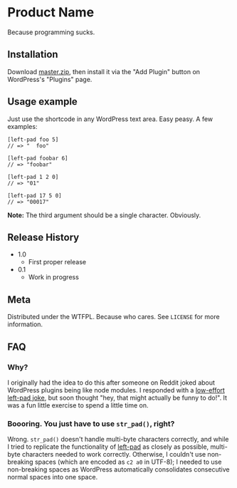 # Product Name
Because programming sucks.

## Installation

Download [master.zip](https://github.com/w-biggs/wp-left-pad/archive/master.zip), then install it via the "Add Plugin" button on WordPress's "Plugins" page.

## Usage example

Just use the shortcode in any WordPress text area. Easy peasy. A few examples:

```
[left-pad foo 5]
// => "  foo"

[left-pad foobar 6]
// => "foobar"

[left-pad 1 2 0]
// => "01"

[left-pad 17 5 0]
// => "00017"
```

**Note:** The third argument should be a single character. Obviously.

## Release History

* 1.0
  * First proper release
* 0.1
  * Work in progress

## Meta

Distributed under the WTFPL. Because who cares. See ``LICENSE`` for more information.

## FAQ

### Why?

I originally had the idea to do this after someone on Reddit joked about WordPress plugins being like node modules. I responded with a [low-effort left-pad joke](https://www.reddit.com/r/webdev/comments/aqw3xe/i_think_now_i_understand_why_people_hate_wordpress/egjng0d/), but soon thought "hey, that might actually be funny to do!". It was a fun little exercise to spend a little time on.

### Boooring. You just have to use `str_pad()`, right?

Wrong. `str_pad()` doesn't handle multi-byte characters correctly, and while I tried to replicate the functionality of [left-pad](https://www.npmjs.com/package/left-pad) as closely as possible, multi-byte characters needed to work correctly. Otherwise, I couldn't use non-breaking spaces (which are encoded as `c2 a0` in UTF-8); I needed to use non-breaking spaces as WordPress automatically consolidates consecutive normal spaces into one space.